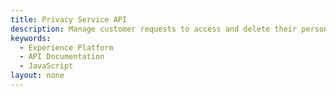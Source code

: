 ```yaml
---
title: Privacy Service API
description: Manage customer requests to access and delete their personal data.
keywords: 
  - Experience Platform
  - API Documentation
  - JavaScript
layout: none
--- 
```

<RedoclyAPIBlock src="/swagger-specs/privacy-service.yaml"/>